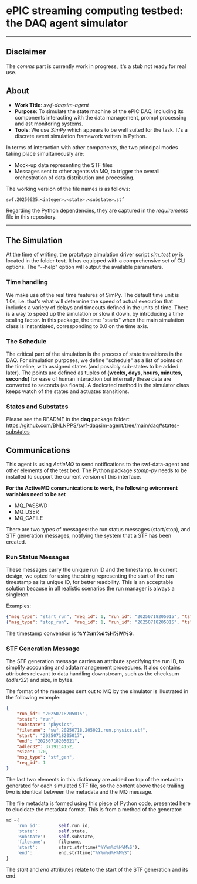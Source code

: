 # ePIC streaming computing testbed: the DAQ agent simulator

---

## Disclaimer

The _comms_ part is currently work in progress, it's a stub not ready for real use.

## About
* __Work Title__: _swf-daqsim-agent_
* __Purpose__: To simulate the state machine of the ePIC DAQ, including its components interacting
with the data management, prompt processing and ast monitoring systems.
* __Tools__: We use _SimPy_ which appears to be well suited for the task. It's a discrete event
simulation framework written in Python.

In terms of interaction with other components, the two principal modes taking
place simultaneously are:

* Mock-up data representing the STF files
* Messages sent to other agents via MQ, to trigger the overall orchestration
of data distribution and processing.

The working version of the file names is as follows:

```
swf.20250625.<integer>.<state>.<substate>.stf
```

Regarding the Python dependencies, they are captured in the _requirements_ file in this repository.

---

## The Simulation

At the time of writing, the prototype aimulation driver script *sim_test.py* is located in the
folder **test**. It has equipped with a comprehensive set of CLI options. The "--help"
option will output the available parameters.

### Time handling

We make use of the real time features of SimPy. The default time unit is 1.0s, i.e.
that's what will determine the speed of actual execution that includes a variety of
delays and timeouts defined in the units of time. There is a way to speed up the
simulation or slow it down, by introducing a time scaling factor. In this package,
the time "starts" when the main simulation class is instantiated, corresponding
to 0.0 on the time axis.

### The Schedule

The critical part of the simulation is the process of state transitions in the DAQ.
For simulation purposes, we define "schedule" as a list of points on the timeline,
with assigned states (and possibly sub-states to be added later). The points are
defined as tuples of **(weeks, days, hours, minutes, seconds)** for ease of human interaction
but internally these data are converted to seconds (as floats). A dedicated method
in the simulator class keeps watch of the states and actuates transitions.

### States and Substates

Please see the README in the **daq** package folder:
https://github.com/BNLNPPS/swf-daqsim-agent/tree/main/daq#states-substates

## Communications

This agent is using _ActieMQ_ to send notifications to the swf-data-agent and other elements of the test bed.
The Python package _stomp-py_ needs to be installed to support the current version of this interface.

**For the ActiveMQ communications to work, the following evironment variables need to be set**
* MQ_PASSWD
* MQ_USER
* MQ_CAFILE


There are two types of messages: the run status messages (start/stop), and STF generation messages,
notifying the system that a STF has been created.

### Run Status Messages

These messages carry the unique run ID and the timestamp. In current design, we opted for using
the string representing the start of the run timestamp as its unique ID, for better readbility.
This is an acceptable solution because in all realistic scenarios the run manager is always
a singleton.

Examples:

```json
{"msg_type": "start_run", "req_id": 1, "run_id": "20250718205015", "ts": "20250718205015"}
{"msg_type": "stop_run",  "req_id": 1, "run_id": "20250718205015", "ts": "20250718205017"}
```

The timestamp convention is **%Y%m%d%H%M%S**.

### STF Generation Message

The STF generation message carries an attribute specifying the run ID, to simplify
accounting and adata management procedures. It also contains attributes relevant
to data handling downstream, such as the checksum (_adler32_) and size, in bytes.

The format of the messages sent out to MQ by the simulator is illustrated in
the following example:

```json
{
    "run_id": "20250718205015",
    "state": "run",
    "substate": "physics",
    "filename": "swf.20250718.205021.run.physics.stf",
    "start": "20250718205017",
    "end": "20250718205021",
    "adler32": 3719114152,
    "size": 170, 
    "msg_type": "stf_gen",
    "req_id": 1
}
```

The last two elements in this dictionary are added on top of the metadata generated
for each simulated STF file, so the content above these trailing two is identical
between the metadata and the MQ message.

The file metadata is formed using this piece of Python code, presented here to elucidate
the metadata format. This is from a method of the generator:

```python
md ={
    'run_id':       self.run_id,
    'state':        self.state,
    'substate':     self.substate,
    'filename':     filename,
    'start':        start.strftime("%Y%m%d%H%M%S"),
    'end':          end.strftime("%Y%m%d%H%M%S")
}
```

The _start_ and _end_ attributes relate to the start of the STF generation and its end.




